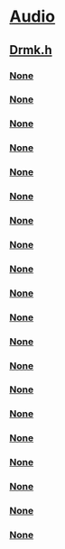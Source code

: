 # [Audio](../_audio/index.md)
## [Drmk.h](index.md)
### [None](../drmk/nc-drmk-pfndrmaddcontenthandlers.md)
### [None](../drmk/nc-drmk-pfndrmcreatecontentmixed.md)
### [None](../drmk/nc-drmk-pfndrmdestroycontent.md)
### [None](../drmk/nc-drmk-pfndrmforwardcontenttodeviceobject.md)
### [None](../drmk/nc-drmk-pfndrmforwardcontenttofileobject.md)
### [None](../drmk/nc-drmk-pfndrmforwardcontenttointerface.md)
### [None](../drmk/nc-drmk-pfndrmgetcontentrights.md)
### [None](../drmk/nf-drmk-drmaddcontenthandlers.md)
### [None](../drmk/nf-drmk-drmcreatecontentmixed.md)
### [None](../drmk/nf-drmk-drmdestroycontent.md)
### [None](../drmk/nf-drmk-drmforwardcontenttodeviceobject.md)
### [None](../drmk/nf-drmk-drmforwardcontenttofileobject.md)
### [None](../drmk/nf-drmk-drmforwardcontenttointerface.md)
### [None](../drmk/nf-drmk-drmgetcontentrights.md)
### [None](../drmk/nf-drmk-idrmaudiostream-setcontentid.md)
### [None](../drmk/nn-drmk-idrmaudiostream.md)
### [None](../drmk/ns-drmk-ksdrmaudiostream_contentid.md)
### [None](../drmk/ns-drmk-ksp_drmaudiostream_contentid.md)
### [None](../drmk/ns-drmk-tagdrmforward.md)
### [None](../drmk/ns-drmk-tagdrmrights.md)
